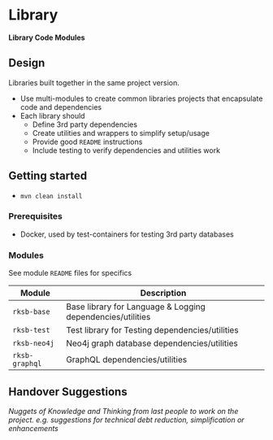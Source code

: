# Library

**Library Code Modules**

## Design

Libraries built together in the same project version.

* Use multi-modules to create common libraries projects that encapsulate code and dependencies
* Each library should
  * Define 3rd party dependencies
  * Create utilities and wrappers to simplify setup/usage
  * Provide good `README` instructions
  * Include testing to verify dependencies and utilities work 

## Getting started

* `mvn clean install` 

### Prerequisites

* Docker, used by test-containers for testing 3rd party databases

### Modules

See module `README` files for specifics

Module           | Description
---------------- | ------------- 
`rksb-base`      | Base library for Language & Logging dependencies/utilities
`rksb-test`      | Test library for Testing dependencies/utilities
`rksb-neo4j`     | Neo4j graph database dependencies/utilities
`rksb-graphql`   | GraphQL dependencies/utilities


## Handover Suggestions

_Nuggets of Knowledge and Thinking from last people to work on the project._
_e.g. suggestions for technical debt reduction, simplification or enhancements_


